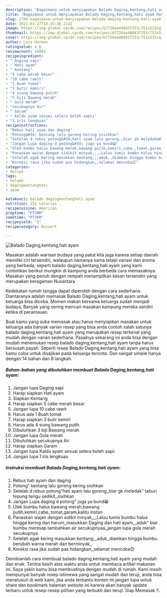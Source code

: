 ```yaml
---
description: "Bagaimana untuk menyiapakan Balado Daging,kentang,hati ayam Homemade"
title: "Bagaimana untuk menyiapakan Balado Daging,kentang,hati ayam Homemade"
slug: 2769-bagaimana-untuk-menyiapakan-balado-daging-kentang-hati-ayam-homemade
date: 2021-01-27T18:35:38.213Z
image: https://img-global.cpcdn.com/recipes/b7726aa46043f253/751x532cq70/balado-dagingkentanghati-ayam-foto-resep-utama.jpg
thumbnail: https://img-global.cpcdn.com/recipes/b7726aa46043f253/751x532cq70/balado-dagingkentanghati-ayam-foto-resep-utama.jpg
cover: https://img-global.cpcdn.com/recipes/b7726aa46043f253/751x532cq70/balado-dagingkentanghati-ayam-foto-resep-utama.jpg
author: Lora Harmon
ratingvalue: 4.6
reviewcount: 24063
recipeingredient:
- " Daging sapi"
- " Hati ayam"
- " Kentang"
- "5 cabe merah besar"
- "10 cabe rawit"
- "1 Buah tomat"
- "3 butir kemiri"
- "4 siung bawang putih"
- "3 biji Bawang merah"
- " Gula merah"
- "secukupnya Air"
- " Garam"
- " Kaldu ayam sesuai selera boleh sapii"
- "1 iris lengkuas"
recipeinstructions:
- "Rebus hati ayam dan daging"
- "Potong&#34; kentang lalu goreng kering sisihkan"
- "Setelah d rebus potong&#34;hati ayam lalu goreng,,biar gk meledak&#34; taburi tepung terigu sedikit,,sisihkan"
- "Jangan Lupa daging d potong&#34; juga ya bund😁"
- "Ulek bumbu halus bawang merah,bawang putih,kemiri,cabe,,tomat,garam,kaldu instan"
- "Panaskan wajan dengan sidikit minyak,,,,Laluu tumis bumbu halus hingga kering dan harum,,masukkan Daging dan hati ayam,,,aduk&#34; biar bumbu meresap tambahkan air secukupnyaa,,jangan lupa gula merah secukupnya"
- "Setelah agak kering masukkan kentang,,,aduk,,diamkan hingga bumbu berubah warna merah dan berminyak,,"
- "Koreksi rasa jika sudah pas hidangkan,,selamat mencoba😊"
categories:
- Recipe
tags:
- balado
- dagingkentanghati
- ayam

katakunci: balado dagingkentanghati ayam 
nutrition: 251 calories
recipecuisine: American
preptime: "PT20M"
cooktime: "PT36M"
recipeyield: "1"
recipecategory: Dessert

---
```



![Balado Daging,kentang,hati ayam](https://img-global.cpcdn.com/recipes/b7726aa46043f253/751x532cq70/balado-dagingkentanghati-ayam-foto-resep-utama.jpg)

Masakan adalah warisan budaya yang patut kita jaga karena setiap daerah memiliki ciri tersendiri, walaupun namanya sama tetapi variasi dan aroma yang berbeda, seperti balado daging,kentang,hati ayam yang kami contohkan berikut mungkin di kampung anda berbeda cara memasaknya. Masakan yang penuh dengan rempah menampilkan kesan tersendiri yang merupakan keragaman Nusantara

Kedekatan rumah tangga dapat diperoleh dengan cara sederhana. Diantaranya adalah memasak Balado Daging,kentang,hati ayam untuk keluarga bisa dicoba. Momen makan bersama keluarga sudah menjadi budaya, Banyak yang sering mencari masakan kampung mereka sendiri ketika di perantauan.



Buat kamu yang suka memasak atau harus menyiapkan masakan untuk keluarga ada banyak varian resep yang bisa anda contoh salah satunya balado daging,kentang,hati ayam yang merupakan resep terkenal yang mudah dengan varian sederhana. Pasalnya sekarang ini anda bisa dengan mudah menemukan resep balado daging,kentang,hati ayam tanpa harus bersusah payah.
Seperti resep Balado Daging,kentang,hati ayam yang bisa kamu coba untuk disajikan pada keluarga tercinta. Dan sangat simple hanya dengan 14 bahan dan 8 langkah.


<!--inarticleads1-->

##### Bahan-bahan yang dibutuhkan membuat Balado Daging,kentang,hati ayam:

1. Jangan lupa  Daging sapi
1. Harap siapkan  Hati ayam
1. Siapkan  Kentang
1. Harap siapkan 5 cabe merah besar
1. Jangan lupa 10 cabe rawit
1. Harus ada 1 Buah tomat
1. Harap siapkan 3 butir kemiri
1. Harus ada 4 siung bawang putih
1. Dibutuhkan 3 biji Bawang merah
1. Jangan lupa  Gula merah
1. Dibutuhkan secukupnya Air
1. Harap siapkan  Garam
1. Jangan lupa  Kaldu ayam sesuai selera boleh sapii
1. Jangan lupa 1 iris lengkuas




<!--inarticleads2-->

##### Instruksi membuat  Balado Daging,kentang,hati ayam:

1. Rebus hati ayam dan daging
1. Potong&#34; kentang lalu goreng kering sisihkan
1. Setelah d rebus potong&#34;hati ayam lalu goreng,,biar gk meledak&#34; taburi tepung terigu sedikit,,sisihkan
1. Jangan Lupa daging d potong&#34; juga ya bund😁
1. Ulek bumbu halus bawang merah,bawang putih,kemiri,cabe,,tomat,garam,kaldu instan
1. Panaskan wajan dengan sidikit minyak,,,,Laluu tumis bumbu halus hingga kering dan harum,,masukkan Daging dan hati ayam,,,aduk&#34; biar bumbu meresap tambahkan air secukupnyaa,,jangan lupa gula merah secukupnya
1. Setelah agak kering masukkan kentang,,,aduk,,diamkan hingga bumbu berubah warna merah dan berminyak,,
1. Koreksi rasa jika sudah pas hidangkan,,selamat mencoba😊




Demikianlah cara membuat balado daging,kentang,hati ayam yang mudah dan enak. Terima kasih atas waktu anda untuk membaca artikel makanan ini. Saya yakin kamu bisa membuatnya dengan mudah di rumah. Kami masih mempunyai banyak resep istimewa yang sangat mudah dan teruji, anda bisa menelusuri di web kami, jika anda terbantu konten ini jangan lupa untuk share dan bookmark halaman website ini karena akan banyak update terbaru untuk resep-resep pilihan yang terbukti dan teruji. Siap Memasak !!. 
